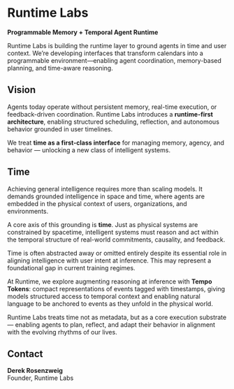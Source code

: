 # Runtime Labs

**Programmable Memory + Temporal Agent Runtime**

Runtime Labs is building the runtime layer to ground agents in time and user context. We’re developing interfaces that transform calendars into a programmable environment—enabling agent coordination, memory-based planning, and time-aware reasoning.
## Vision

Agents today operate without persistent memory, real-time execution, or feedback-driven coordination. Runtime Labs introduces a **runtime-first architecture**, enabling structured scheduling, reflection, and autonomous behavior grounded in user timelines.

We treat **time as a first-class interface** for managing memory, agency, and behavior — unlocking a new class of intelligent systems.

## Time

Achieving general intelligence requires more than scaling models. It demands grounded intelligence in space and time, where agents are embedded in the physical context of users, organizations, and environments.

A core axis of this grounding is **time**. Just as physical systems are constrained by spacetime, intelligent systems must reason and act within the temporal structure of real-world commitments, causality, and feedback.

Time is often abstracted away or omitted entirely despite its essential role in aligning intelligence with user intent at inference. This may represent a foundational gap in current training regimes. 

At Runtime, we explore augmenting reasoning at inference with **Tempo Tokens**: compact representations of events tagged with timestamps, giving models structured access to temporal context and enabling natural language to be anchored to events as they unfold in the physical world.

Runtime Labs treats time not as metadata, but as a core execution substrate — enabling agents to plan, reflect, and adapt their behavior in alignment with the evolving rhythms of our lives.

## Contact


**Derek Rosenzweig**  
Founder, Runtime Labs 

